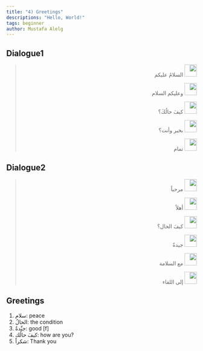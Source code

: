```yaml
---
title: "4) Greetings"
descriptions: "Hello, World!"
tags: beginner
author: Mustafa Alelg
---
```



## Dialogue1

<div dir="rtl">

> <img src="https://i.imgur.com/CPJBCzI.png" width="32px"> السلامُ عليكم
>
> <img src="https://i.imgur.com/8m4AlCT.png" width="32px"> وعليكم السلام
>
> <img src="https://i.imgur.com/CPJBCzI.png" width="32px"> كيفَ حالُكَ؟
>
> <img src="https://i.imgur.com/8m4AlCT.png" width="32px"> بخير وأنت؟
>
> <img src="https://i.imgur.com/CPJBCzI.png" width="32px"> تمام

</div>

## Dialogue2

<div dir="rtl">

> <img src="https://i.imgur.com/CPJBCzI.png" width="32px"> مرحباً
>
> <img src="https://i.imgur.com/8m4AlCT.png" width="32px"> أهلاً
>
> <img src="https://i.imgur.com/CPJBCzI.png" width="32px"> كيفَ الحال؟
>
> <img src="https://i.imgur.com/8m4AlCT.png" width="32px"> جيدةٌ
>
> <img src="https://i.imgur.com/CPJBCzI.png" width="32px"> مع السلامة
>
> <img src="https://i.imgur.com/8m4AlCT.png" width="32px"> إلى اللقاء

</div>

## Greetings

1. سلام: peace
2. الحالُ: the condition
3. جيِّدةٌ: good [f]
4. كيفَ حالُك: how are you?
5. شكراً: Thank you